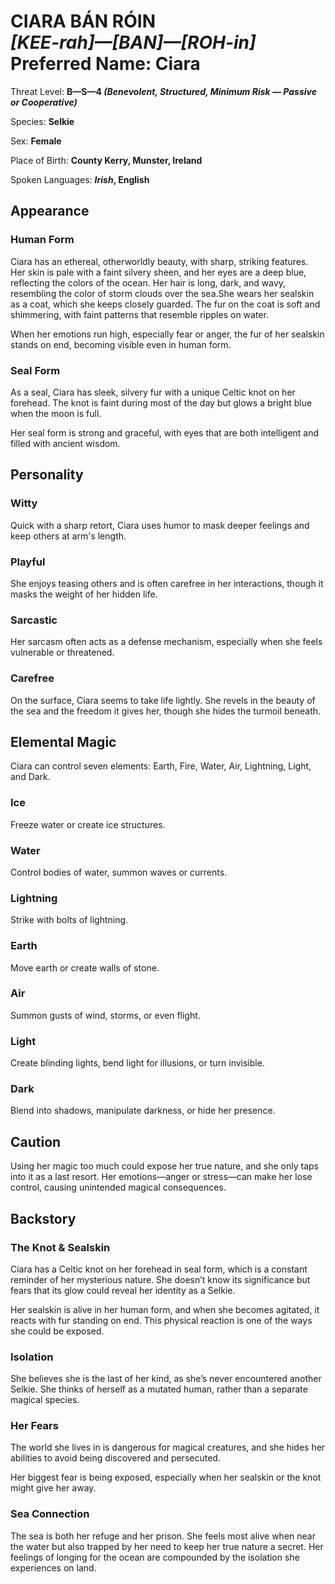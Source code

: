 # CIARA BÁN RÓIN<br>*[KEE-rah]&mdash;[BAN]&mdash;[ROH-in]*<br>Preferred Name: Ciara

Threat Level: **B&mdash;S&mdash;4 *(Benevolent, Structured, Minimum Risk &mdash; Passive or Cooperative)***

Species: **Selkie**

Sex: **Female**

Place of Birth: **County Kerry, Munster, Ireland**

Spoken Languages: ***Irish*, English**

## Appearance

### Human Form

Ciara has an ethereal, otherworldly beauty, with sharp, striking features. Her skin is pale with a faint silvery sheen, and her eyes are a deep blue, reflecting the colors of the ocean. Her hair is long, dark, and wavy, resembling the color of storm clouds over the sea.She wears her sealskin as a coat, which she keeps closely guarded. The fur on the coat is soft and shimmering, with faint patterns that resemble ripples on water.

When her emotions run high, especially fear or anger, the fur of her sealskin stands on end, becoming visible even in human form.

### Seal Form

As a seal, Ciara has sleek, silvery fur with a unique Celtic knot on her forehead. The knot is faint during most of the day but glows a bright blue when the moon is full.

Her seal form is strong and graceful, with eyes that are both intelligent and filled with ancient wisdom.

## Personality

### Witty

Quick with a sharp retort, Ciara uses humor to mask deeper feelings and keep others at arm's length.

### Playful

She enjoys teasing others and is often carefree in her interactions, though it masks the weight of her hidden life.

### Sarcastic

Her sarcasm often acts as a defense mechanism, especially when she feels vulnerable or threatened.

### Carefree

On the surface, Ciara seems to take life lightly. She revels in the beauty of the sea and the freedom it gives her, though she hides the turmoil beneath.

## Elemental Magic

Ciara can control seven elements: Earth, Fire, Water, Air, Lightning, Light, and Dark.

### Ice

Freeze water or create ice structures.

### Water

Control bodies of water, summon waves or currents.

### Lightning

Strike with bolts of lightning.

### Earth

Move earth or create walls of stone.

### Air

Summon gusts of wind, storms, or even flight.

### Light

Create blinding lights, bend light for illusions, or turn invisible.

### Dark

Blend into shadows, manipulate darkness, or hide her presence.

## Caution

Using her magic too much could expose her true nature, and she only taps into it as a last resort. Her emotions—anger or stress—can make her lose control, causing unintended magical consequences.

## Backstory

### The Knot & Sealskin

Ciara has a Celtic knot on her forehead in seal form, which is a constant reminder of her mysterious nature. She doesn’t know its significance but fears that its glow could reveal her identity as a Selkie.

Her sealskin is alive in her human form, and when she becomes agitated, it reacts with fur standing on end. This physical reaction is one of the ways she could be exposed.

### Isolation

She believes she is the last of her kind, as she’s never encountered another Selkie. She thinks of herself as a mutated human, rather than a separate magical species.

### Her Fears

The world she lives in is dangerous for magical creatures, and she hides her abilities to avoid being discovered and persecuted.

Her biggest fear is being exposed, especially when her sealskin or the knot might give her away.

### Sea Connection

The sea is both her refuge and her prison. She feels most alive when near the water but also trapped by her need to keep her true nature a secret. Her feelings of longing for the ocean are compounded by the isolation she experiences on land.

